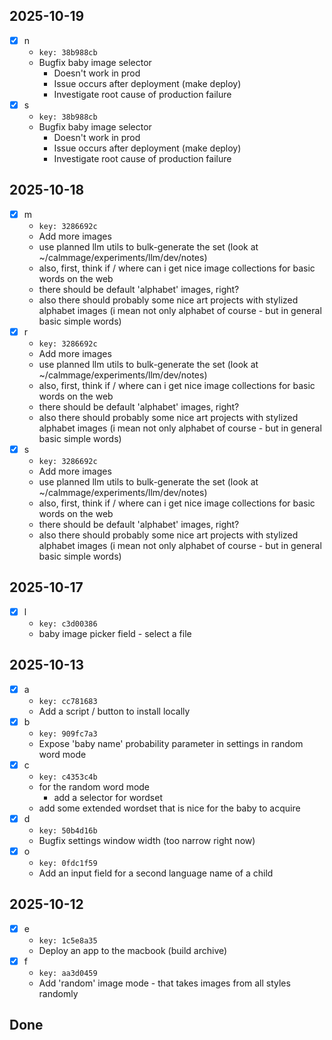 ## 2025-10-19
- [x] n
    - `key: 38b988cb`
    - Bugfix baby image selector
        - Doesn't work in prod
        - Issue occurs after deployment (make deploy)
        - Investigate root cause of production failure
- [x] s
    - `key: 38b988cb`
    - Bugfix baby image selector
        - Doesn't work in prod
        - Issue occurs after deployment (make deploy)
        - Investigate root cause of production failure
## 2025-10-18
- [x] m
    - `key: 3286692c`
    - Add more images
    - use planned llm utils to bulk-generate the set (look at ~/calmmage/experiments/llm/dev/notes)
    - also, first, think if / where can i get nice image collections for basic words on the web
    - there should be default 'alphabet' images, right?
    - also there should probably some nice art projects with stylized alphabet images
      (i mean not only alphabet of course - but in general basic simple words)
- [x] r
    - `key: 3286692c`
    - Add more images
    - use planned llm utils to bulk-generate the set (look at ~/calmmage/experiments/llm/dev/notes)
    - also, first, think if / where can i get nice image collections for basic words on the web
    - there should be default 'alphabet' images, right?
    - also there should probably some nice art projects with stylized alphabet images
      (i mean not only alphabet of course - but in general basic simple words)
- [x] s
    - `key: 3286692c`
    - Add more images
    - use planned llm utils to bulk-generate the set (look at ~/calmmage/experiments/llm/dev/notes)
    - also, first, think if / where can i get nice image collections for basic words on the web
    - there should be default 'alphabet' images, right?
    - also there should probably some nice art projects with stylized alphabet images
      (i mean not only alphabet of course - but in general basic simple words)
## 2025-10-17
- [x] l
    - `key: c3d00386`
    - baby image picker field - select a file
## 2025-10-13
- [x] a
    - `key: cc781683`
    - Add a script / button to install locally
- [x] b
    - `key: 909fc7a3`
    - Expose 'baby name' probability parameter in settings in random word mode
- [x] c
    - `key: c4353c4b`
    - for the random word mode
        - add a selector for wordset
    - add some extended wordset that is nice for the baby to acquire
- [x] d
    - `key: 50b4d16b`
    - Bugfix settings window width (too narrow right now)
- [x] o
    - `key: 0fdc1f59`
    - Add an input field for a second language name of a child
## 2025-10-12
- [x] e
    - `key: 1c5e8a35`
    - Deploy an app to the macbook (build archive)
- [x] f
    - `key: aa3d0459`
    - Add 'random' image mode - that takes images from all styles randomly
## Done
